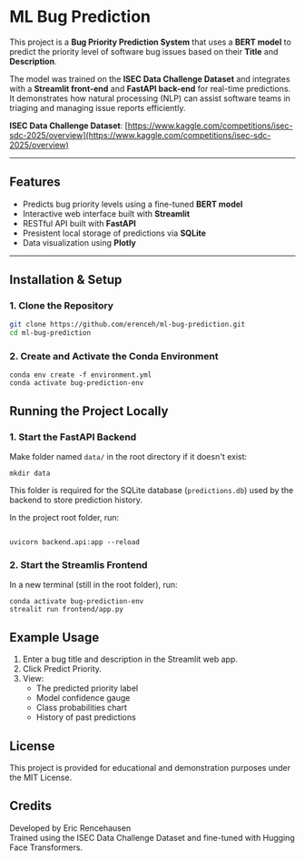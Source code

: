 # ML Bug Prediction

This project is a **Bug Priority Prediction System** that uses a **BERT model** to predict the priority level of software bug issues based on their **Title** and **Description**.

The model was trained on the **ISEC Data Challenge Dataset** and integrates with a **Streamlit front-end** and **FastAPI back-end** for real-time predictions. It demonstrates how natural processing (NLP) can assist software teams in triaging and managing issue reports efficiently.

**ISEC Data Challenge Dataset**: [https://www.kaggle.com/competitions/isec-sdc-2025/overview](https://www.kaggle.com/competitions/isec-sdc-2025/overview)

---

## Features

- Predicts bug priority levels using a fine-tuned **BERT model**
- Interactive web interface built with **Streamlit**
- RESTful API built with **FastAPI**
- Presistent local storage of predictions via **SQLite**
- Data visualization using **Plotly**

---

## Installation & Setup

### 1. Clone the Repository

```bash
git clone https://github.com/erenceh/ml-bug-prediction.git
cd ml-bug-prediction
```

### 2. Create and Activate the Conda Environment

```cli
conda env create -f environment.yml
conda activate bug-prediction-env
```

## Running the Project Locally

### 1. Start the FastAPI Backend

Make folder named `data/` in the root directory if it doesn't exist:

```cli
mkdir data
```

This folder is required for the SQLite database (`predictions.db`) used by the backend to store prediction history.

In the project root folder, run:

```cli

uvicorn backend.api:app --reload
```

### 2. Start the Streamlis Frontend

In a new terminal (still in the root folder), run:

```cli
conda activate bug-prediction-env
strealit run frontend/app.py
```

## Example Usage

1. Enter a bug title and description in the Streamlit web app.
2. Click Predict Priority.
3. View:
   - The predicted priority label
   - Model confidence gauge
   - Class probabilities chart
   - History of past predictions

## License

This project is provided for educational and demonstration purposes under the MIT License.

## Credits

Developed by Eric Rencehausen<br>
Trained using the ISEC Data Challenge Dataset and fine-tuned with Hugging Face Transformers.

